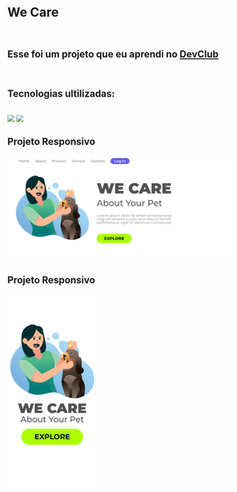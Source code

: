 <h1>We Care</h1>
<br>
<h2>Esse foi um projeto que eu aprendi no <a href="https://rodolfomori.com.br/devclub">DevClub</a></h2>
<br>
<h2>Tecnologias ultilizadas:</h2>
<br>
<img src="https://img.shields.io/badge/HTML5-E34F26?style=for-the-badge&logo=html5&logoColor=white">
<img src="https://img.shields.io/badge/CSS3-1572B6?style=for-the-badge&logo=css3&logoColor=white">
<h2>Projeto Responsivo</h2>
<img width="700px" src="https://raw.githubusercontent.com/viniciussillva98/we-care/ac2d3d4bb3717c266c43e4e3c3475e158b64616a/img/Captura%20de%20tela%202025-04-28%20015508.png">
<h2>Projeto Responsivo</h2>
<img width="200px" src="https://raw.githubusercontent.com/viniciussillva98/we-care/ac2d3d4bb3717c266c43e4e3c3475e158b64616a/img/Captura%20de%20tela%202025-04-28%20015624.png">
